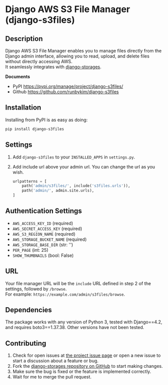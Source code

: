 # Django AWS S3 File Manager (django-s3files)

## Description

Django AWS S3 File Manager enables you to manage files directly from the Django admin interface, allowing you to read,
upload, and delete files without directly accessing AWS.  
It seamlessly integrates with [django-storages](https://github.com/jschneier/django-storages.git).

**Documents**
- PyPI https://pypi.org/manage/project/django-s3files/
- Github https://github.com/runbykim/django-s3files

## Installation

Installing from PyPI is as easy as doing:
```bash
pip install django-s3files
```

## Settings
1. Add `django-s3files` to your `INSTALLED_APPS` in `settings.py`.

2. Add include url above your admin url. You can change the url as you wish.
    ```python
    urlpatterns = [
        path('admin/s3files/', include('s3files.urls')),
        path('admin/', admin.site.urls),
    ]
    ```

## Authentication Settings
- `AWS_ACCESS_KEY_ID` (required)
- `AWS_SECRET_ACCESS_KEY` (required)
- `AWS_S3_REGION_NAME` (required)
- `AWS_STORAGE_BUCKET_NAME` (required)
- `AWS_STORAGE_BASE_DIR` (str: '')
- `PER_PAGE` (int: 25)
- `SHOW_THUMBNAILS` (bool: False)

## URL

Your file manager URL will be the `include` URL defined in step 2 of the settings, followed by `/browse`.  
For example: `https://example.com/admin/s3files/browse`.

## Dependencies

The package works with any version of Python 3, tested with Django==4.2, and requires boto3==1.37.38.
Other versions have not been tested.

## Contributing

1. Check for open issues at [the project issue page](https://github.com/runbykim/django-s3files/issues) or open a new issue 
to start a discussion about a feature or bug.
2. Fork the [django-storages repository on GitHub](https://github.com/runbykim/django-s3files.git) to start making changes.
3. Make sure the bug is fixed or the feature is implemented correctly.
4. Wait for me to merge the pull request.
